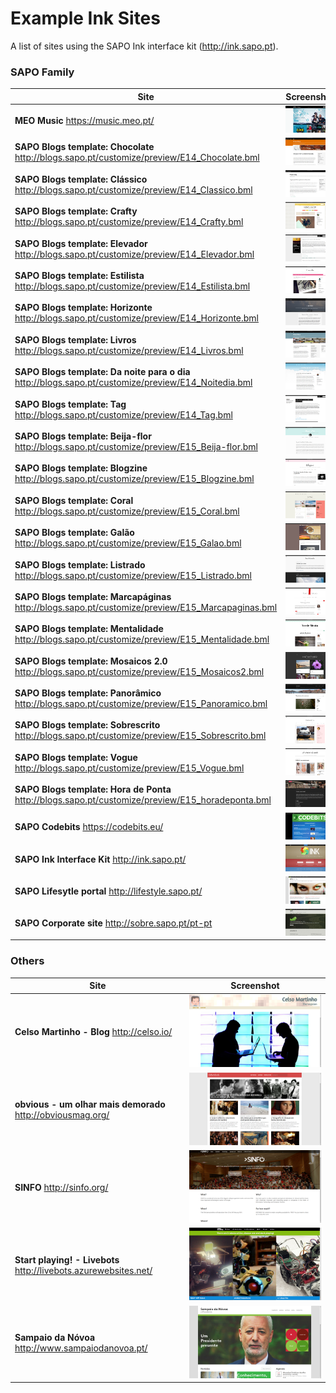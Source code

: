 # Example Ink Sites

A list of sites using the SAPO Ink interface kit (http://ink.sapo.pt).

### SAPO Family
| Site | Screenshot |
| ---- | ---- |
| **MEO Music** https://music.meo.pt/ | ![MEO Music](./screenshots/music.meo.pt.png) |
| **SAPO Blogs template: Chocolate** http://blogs.sapo.pt/customize/preview/E14_Chocolate.bml | ![SAPO Blogs template: Chocolate](./screenshots/E14_Chocolate.bml.png) |
| **SAPO Blogs template: Clássico** http://blogs.sapo.pt/customize/preview/E14_Classico.bml | ![SAPO Blogs template: Clássico](./screenshots/E14_Classico.bml.png) |
| **SAPO Blogs template: Crafty** http://blogs.sapo.pt/customize/preview/E14_Crafty.bml | ![SAPO Blogs template: Crafty](./screenshots/E14_Crafty.bml.png) |
| **SAPO Blogs template: Elevador** http://blogs.sapo.pt/customize/preview/E14_Elevador.bml | ![SAPO Blogs template: Elevador](./screenshots/E14_Elevador.bml.png) |
| **SAPO Blogs template: Estilista** http://blogs.sapo.pt/customize/preview/E14_Estilista.bml | ![SAPO Blogs template: Estilista](./screenshots/E14_Estilista.bml.png) |
| **SAPO Blogs template: Horizonte** http://blogs.sapo.pt/customize/preview/E14_Horizonte.bml | ![E14_Horizonte](./screenshots/E14_Horizonte.bml.png) |
| **SAPO Blogs template: Livros** http://blogs.sapo.pt/customize/preview/E14_Livros.bml | ![SAPO Blogs template: Livros](./screenshots/E14_Livros.bml.png) |
| **SAPO Blogs template: Da noite para o dia** http://blogs.sapo.pt/customize/preview/E14_Noitedia.bml | ![SAPO Blogs template: Da noite para o dia](./screenshots/E14_Noitedia.bml.png) |
| **SAPO Blogs template: Tag** http://blogs.sapo.pt/customize/preview/E14_Tag.bml | ![SAPO Blogs template: Tag](./screenshots/E14_Tag.bml.png) |
| **SAPO Blogs template: Beija-flor** http://blogs.sapo.pt/customize/preview/E15_Beija-flor.bml | ![SAPO Blogs template: Beija-flor](./screenshots/E15_Beija-flor.bml.png) |
| **SAPO Blogs template: Blogzine** http://blogs.sapo.pt/customize/preview/E15_Blogzine.bml | ![SAPO Blogs template: Blogzine](./screenshots/E15_Blogzine.bml.png) |
| **SAPO Blogs template: Coral** http://blogs.sapo.pt/customize/preview/E15_Coral.bml | ![SAPO Blogs template: Coral](./screenshots/E15_Coral.bml.png) |
| **SAPO Blogs template: Galão** http://blogs.sapo.pt/customize/preview/E15_Galao.bml | ![SAPO Blogs template: Galão](./screenshots/E15_Galao.bml.png) |
| **SAPO Blogs template: Listrado** http://blogs.sapo.pt/customize/preview/E15_Listrado.bml | ![SAPO Blogs template: Listrado](./screenshots/E15_Listrado.bml.png) |
| **SAPO Blogs template: Marcapáginas** http://blogs.sapo.pt/customize/preview/E15_Marcapaginas.bml | ![SAPO Blogs template: Marcapáginas](./screenshots/E15_Marcapaginas.bml.png) |
| **SAPO Blogs template: Mentalidade** http://blogs.sapo.pt/customize/preview/E15_Mentalidade.bml | ![SAPO Blogs template: Mentalidade](./screenshots/E15_Mentalidade.bml.png) |
| **SAPO Blogs template: Mosaicos 2.0** http://blogs.sapo.pt/customize/preview/E15_Mosaicos2.bml | ![SAPO Blogs template: Mosaicos 2.0](./screenshots/E15_Mosaicos2.bml.png) |
| **SAPO Blogs template: Panorâmico** http://blogs.sapo.pt/customize/preview/E15_Panoramico.bml | ![SAPO Blogs template: Panorâmico](./screenshots/E15_Panoramico.bml.png) |
| **SAPO Blogs template: Sobrescrito** http://blogs.sapo.pt/customize/preview/E15_Sobrescrito.bml | ![SAPO Blogs template: Sobrescrito](./screenshots/E15_Sobrescrito.bml.png) |
| **SAPO Blogs template: Vogue** http://blogs.sapo.pt/customize/preview/E15_Vogue.bml | ![SAPO Blogs template: Vogue](./screenshots/E15_Vogue.bml.png) |
| **SAPO Blogs template: Hora de Ponta** http://blogs.sapo.pt/customize/preview/E15_horadeponta.bml | ![SAPO Blogs template: Hora de Ponta](./screenshots/E15_horadeponta.bml.png) |
| **SAPO Codebits** https://codebits.eu/ | ![SAPO Codebits](./screenshots/codebits.eu.png) |
| **SAPO Ink Interface Kit** http://ink.sapo.pt/ | ![SAPO Ink Interface Kit](./screenshots/ink.sapo.pt.png) |
| **SAPO Lifesytle portal** http://lifestyle.sapo.pt/ | ![SAPO Lifestyle](./screenshots/lifestyle.sapo.pt.png) |
| **SAPO Corporate site** http://sobre.sapo.pt/pt-pt | ![SAPO Corporate site](./screenshots/sobre.sapo.pt.png) |

### Others
| Site | Screenshot |
| ---- | ---- |
| **Celso Martinho - Blog** http://celso.io/ | ![Celso Martinho - Blog](./screenshots/celso.io.png) |
| **obvious - um olhar mais demorado** http://obviousmag.org/ | ![obvious - um olhar mais demorado](./screenshots/obviousmag.org.png) |
| **SINFO** http://sinfo.org/ | ![SINFO](./screenshots/sinfo.org.png) |
| **Start playing! - Livebots** http://livebots.azurewebsites.net/ | ![Start playing! - Livebots](./screenshots/livebots.azurewebsites.net.png) |
| **Sampaio da Nóvoa** http://www.sampaiodanovoa.pt/ | ![Sampaio da Nóvoa](./screenshots/www.sampaiodanovoa.pt.png) |
